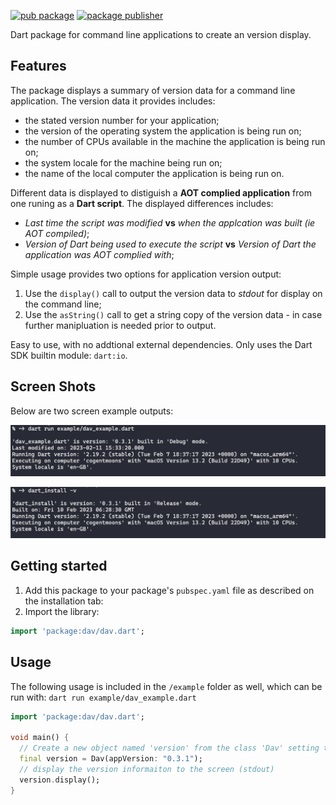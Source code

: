 [![pub package](https://img.shields.io/pub/v/dav.svg)](https://pub.dev/packages/dav)
[![package publisher](https://img.shields.io/pub/publisher/dav.svg)](https://pub.dev/packages/dav/publisher)

Dart package for command line applications to create an version display. 

## Features

The package displays a summary of version data for a command line application. The version data it
provides includes:

- the stated version number for your application;
- the version of the operating system the application is being run on;
- the number of CPUs available in the machine the application is being run on;
- the system locale for the machine being run on;
- the name of the local computer the application is being run on.

Different data is displayed to distiguish a **AOT complied application** from one runing as a **Dart script**. The 
displayed differences includes:

- *Last time the script was modified* **vs** *when the applcation was built (ie AOT compiled)*;
- *Version of Dart being used to execute the script* **vs** *Version of Dart the application was AOT complied with*;

Simple usage provides two options for application version output:

1. Use the `display()` call to output the version data to *stdout* for display on the command line;
2. Use the `asString()` call to get a string copy of the version data - in case further manipluation is needed prior to output.

Easy to use, with no addtional external dependencies. Only uses the Dart SDK builtin module: `dart:io`.

## Screen Shots

Below are two screen example outputs:
 
![Dart script version output](https://raw.githubusercontent.com/wiremoons/dav/main/images/dart-script-version.png)

![Dart AOT exe version output](https://raw.githubusercontent.com/wiremoons/dav/main/images/dart-aot-exe-version.png)


## Getting started

1. Add this package to your package's `pubspec.yaml` file as described on the installation tab:
2. Import the library:

```dart  
import 'package:dav/dav.dart';
```

## Usage

The following usage is included in the `/example` folder as well, which can be run with: `dart run example/dav_example.dart` 

```dart
import 'package:dav/dav.dart';

void main() {
  // Create a new object named 'version' from the class 'Dav' setting this applications version to '0.3.1':
  final version = Dav(appVersion: "0.3.1");
  // display the version informaiton to the screen (stdout)
  version.display();
}
```

